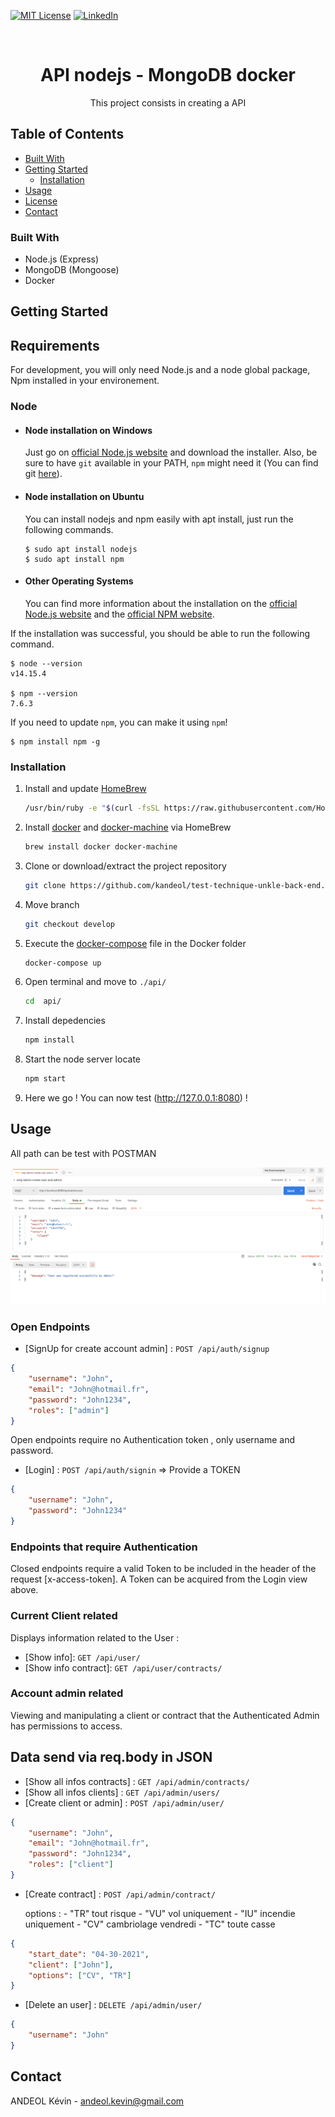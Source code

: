 <!--
*** Thanks for checking out this README Template. If you have a suggestion that would
*** make this better, please fork the repo and create a pull request or simply open
*** an issue with the tag "enhancement".
*** Thanks again! Now go create something AMAZING! :D
-->

<!-- PROJECT SHIELDS -->
<!--
*** I'm using markdown "reference style" links for readability.
*** Reference links are enclosed in brackets [ ] instead of parentheses ( ).
*** See the bottom of this document for the declaration of the reference variables
*** for contributors-url, forks-url, etc. This is an optional, concise syntax you may use.
*** https://www.markdownguide.org/basic-syntax/#reference-style-links
-->

[![MIT License][license-shield]][license-url]
[![LinkedIn][linkedin-shield]][linkedin-url]

<!-- PROJECT LOGO -->
<br />
<p align="center">
  <h1 align="center">API nodejs - MongoDB docker</h1>
  <p align="center">
    This project consists in creating a API
    <br />
  </p>
</p>

<!-- TABLE OF CONTENTS -->

## Table of Contents

-   [Built With](#built-with)
-   [Getting Started](#getting-started)
    -   [Installation](#installation)
-   [Usage](#usage)
-   [License](#license)
-   [Contact](#contact)

<!-- ABOUT THE PROJECT -->

### Built With

-   Node.js (Express)
-   MongoDB (Mongoose)
-   Docker

<!-- GETTING STARTED -->

## Getting Started

## Requirements

For development, you will only need Node.js and a node global package, Npm installed in your environement.

### Node

-   #### Node installation on Windows

    Just go on [official Node.js website](https://nodejs.org/) and download the installer.
    Also, be sure to have `git` available in your PATH, `npm` might need it (You can find git [here](https://git-scm.com/)).

-   #### Node installation on Ubuntu

    You can install nodejs and npm easily with apt install, just run the following commands.

        $ sudo apt install nodejs
        $ sudo apt install npm

-   #### Other Operating Systems
    You can find more information about the installation on the [official Node.js website](https://nodejs.org/) and the [official NPM website](https://npmjs.org/).

If the installation was successful, you should be able to run the following command.

    $ node --version
    v14.15.4

    $ npm --version
    7.6.3

If you need to update `npm`, you can make it using `npm`!

    $ npm install npm -g

### Installation

1. Install and update [HomeBrew](https://brew.sh/)

    ```bash
    /usr/bin/ruby -e "$(curl -fsSL https://raw.githubusercontent.com/Homebrew/install/master/install)" && brew update
    ```

2. Install [docker](https://www.docker.com/) and [docker-machine](https://docs.docker.com/machine/) via HomeBrew

    ```bash
    brew install docker docker-machine
    ```

3. Clone or download/extract the project repository

    ```bash
    git clone https://github.com/kandeol/test-technique-unkle-back-end.git
    ```

4. Move branch

    ```bash
    git checkout develop
    ```

5. Execute the [docker-compose](https://docs.docker.com/compose/) file in the Docker folder

    ```bash
    docker-compose up
    ```

6. Open terminal and move to `./api/`

    ```bash
    cd  api/
    ```

7. Install depedencies

    ```bash
    npm install
    ```

8. Start the node server locate

    ```bash
    npm start
    ```

9. Here we go ! You can now test (http://127.0.0.1:8080) !

## Usage

All path can be test with POSTMAN

![Product Name Screen Shot][product-screenshot]

### Open Endpoints

-   [SignUp for create account admin] : `POST /api/auth/signup`

```json
{
    "username": "John",
    "email": "John@hotmail.fr",
    "password": "John1234",
    "roles": ["admin"]
}
```

Open endpoints require no Authentication token , only username and password.

-   [Login] : `POST /api/auth/signin` => Provide a TOKEN

```json
{
    "username": "John",
    "password": "John1234"
}
```

### Endpoints that require Authentication

Closed endpoints require a valid Token to be included in the header of the
request [x-access-token]. A Token can be acquired from the Login view above.

### Current Client related

Displays information related to the User :

-   [Show info]: `GET /api/user/`
-   [Show info contract]: `GET /api/user/contracts/`

### Account admin related

Viewing and manipulating a client or contract that the Authenticated Admin
has permissions to access.

## Data send via req.body in JSON

-   [Show all infos contracts] : `GET /api/admin/contracts/`
-   [Show all infos clients] : `GET /api/admin/users/`
-   [Create client or admin] : `POST /api/admin/user/`

```json
{
    "username": "John",
    "email": "John@hotmail.fr",
    "password": "John1234",
    "roles": ["client"]
}
```

-   [Create contract] : `POST /api/admin/contract/`

    options : - "TR" tout risque - "VU" vol uniquement - "IU" incendie uniquement - "CV" cambriolage vendredi - "TC" toute casse

```json
{
    "start_date": "04-30-2021",
    "client": ["John"],
    "options": ["CV", "TR"]
}
```

-   [Delete an user] : `DELETE /api/admin/user/`

```json
{
    "username": "John"
}
```

<!-- CONTACT -->

## Contact

ANDEOL Kévin - andeol.kevin@gmail.com

<!-- MARKDOWN LINKS & IMAGES -->
<!-- https://www.markdownguide.org/basic-syntax/#reference-style-links -->

[contributors-shield]: https://img.shields.io/github/contributors/othneildrew/Best-README-Template.svg?style=flat-square
[contributors-url]: https://github.com/othneildrew/Best-README-Template/graphs/contributors
[forks-shield]: https://img.shields.io/github/forks/othneildrew/Best-README-Template.svg?style=flat-square
[forks-url]: https://github.com/othneildrew/Best-README-Template/network/members
[stars-shield]: https://img.shields.io/github/stars/othneildrew/Best-README-Template.svg?style=flat-square
[stars-url]: https://github.com/othneildrew/Best-README-Template/stargazers
[issues-shield]: https://img.shields.io/github/issues/othneildrew/Best-README-Template.svg?style=flat-square
[issues-url]: https://github.com/othneildrew/Best-README-Template/issues
[license-shield]: https://img.shields.io/github/license/othneildrew/Best-README-Template.svg?style=flat-square
[license-url]: https://github.com/othneildrew/Best-README-Template/blob/master/LICENSE.txt
[linkedin-shield]: https://img.shields.io/badge/-LinkedIn-black.svg?style=flat-square&logo=linkedin&colorB=555
[linkedin-url]: https://www.linkedin.com/in/k%C3%A9vin-andeol-544723195/
[product-screenshot]: images/postman.png

```

```
